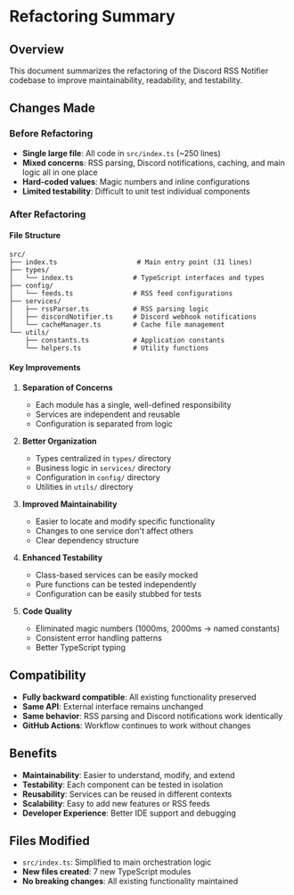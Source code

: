 # Refactoring Summary

## Overview
This document summarizes the refactoring of the Discord RSS Notifier codebase to improve maintainability, readability, and testability.

## Changes Made

### Before Refactoring
- **Single large file**: All code in `src/index.ts` (~250 lines)
- **Mixed concerns**: RSS parsing, Discord notifications, caching, and main logic all in one place
- **Hard-coded values**: Magic numbers and inline configurations
- **Limited testability**: Difficult to unit test individual components

### After Refactoring

#### File Structure
```
src/
├── index.ts                    # Main entry point (31 lines)
├── types/
│   └── index.ts               # TypeScript interfaces and types
├── config/
│   └── feeds.ts               # RSS feed configurations
├── services/
│   ├── rssParser.ts           # RSS parsing logic
│   ├── discordNotifier.ts     # Discord webhook notifications
│   └── cacheManager.ts        # Cache file management
└── utils/
    ├── constants.ts           # Application constants
    └── helpers.ts             # Utility functions
```

#### Key Improvements

1. **Separation of Concerns**
   - Each module has a single, well-defined responsibility
   - Services are independent and reusable
   - Configuration is separated from logic

2. **Better Organization**
   - Types centralized in `types/` directory
   - Business logic in `services/` directory
   - Configuration in `config/` directory
   - Utilities in `utils/` directory

3. **Improved Maintainability**
   - Easier to locate and modify specific functionality
   - Changes to one service don't affect others
   - Clear dependency structure

4. **Enhanced Testability**
   - Class-based services can be easily mocked
   - Pure functions can be tested independently
   - Configuration can be easily stubbed for tests

5. **Code Quality**
   - Eliminated magic numbers (1000ms, 2000ms → named constants)
   - Consistent error handling patterns
   - Better TypeScript typing

## Compatibility
- **Fully backward compatible**: All existing functionality preserved
- **Same API**: External interface remains unchanged
- **Same behavior**: RSS parsing and Discord notifications work identically
- **GitHub Actions**: Workflow continues to work without changes

## Benefits
- **Maintainability**: Easier to understand, modify, and extend
- **Testability**: Each component can be tested in isolation
- **Reusability**: Services can be reused in different contexts
- **Scalability**: Easy to add new features or RSS feeds
- **Developer Experience**: Better IDE support and debugging

## Files Modified
- `src/index.ts`: Simplified to main orchestration logic
- **New files created**: 7 new TypeScript modules
- **No breaking changes**: All existing functionality maintained